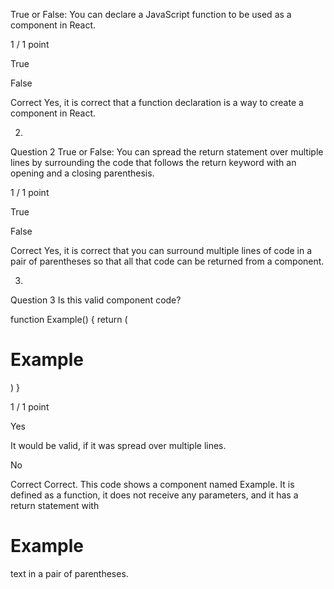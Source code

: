 True or False: You can declare a JavaScript function to be used as a component in React.

1 / 1 point

True


False

Correct
Yes, it is correct that a function declaration is a way to create a component in React.

2.
Question 2
True or False: You can spread the return statement over multiple lines by surrounding the code that follows the return keyword with an opening and a closing parenthesis.

1 / 1 point

True


False

Correct
Yes, it is correct that you can surround multiple lines of code in a pair of parentheses so that all that code can be returned from a component.

3.
Question 3
Is this valid component code?

function Example() { return (<h1>Example</h1>) }

1 / 1 point

Yes


It would be valid, if it was spread over multiple lines.


No

Correct
Correct. This code shows a component named Example. It is defined as a function, it does not receive any parameters, and it has a return statement with <h1>Example</h1> text in a pair of parentheses.